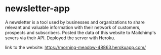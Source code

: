 # newsletter-app
A newsletter is a tool used by businesses and organizations to share relevant and valuable information with their network of customers, prospects and subscribers. Posted the data of this website to Mailchimp's severs via their API. Deployed the server with Heroku.


link to the website: https://morning-meadow-48863.herokuapp.com/
